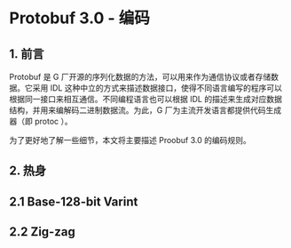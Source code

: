 # Protobuf 3.0 - 编码

## 1. 前言

Protobuf 是 G 厂开源的序列化数据的方法，可以用来作为通信协议或者存储数据。它采用 IDL 这种中立的方式来描述数据接口，使得不同语言编写的程序可以根据同一接口来相互通信。不同编程语言也可以根据 IDL 的描述来生成对应数据结构，并用来编解码二进制数据流。为此，G 厂为主流开发语言都提供代码生成器（即 protoc ）。

为了更好地了解一些细节，本文将主要描述 Proobuf 3.0 的编码规则。

## 2. 热身

## 2.1 Base-128-bit Varint

## 2.2 Zig-zag

